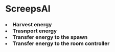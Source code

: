 # ScreepsAI
<h3><Creeps Abilities:</h3>
<p>
  <un>
    <li>Harvest energy</li>
    <li>Trasnport energy</li>
    <li>Transfer energy to the spawn</li>
    <li>Transfer energy to the room controller</li>
  </un>
</p>
